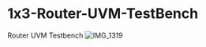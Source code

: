 # 1x3-Router-UVM-TestBench
Router UVM Testbench
![IMG_1319](https://github.com/darpanchoudhary/1x3-Router-UVM-TestBench/assets/70278680/5312e453-96e8-4234-98ab-3434c96ce631)
